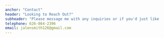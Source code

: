 ```yaml
---
anchor: "Contact"
header: "Looking to Reach Out?"
subheader: "Please message me with any inquiries or if you'd just like to shoot me a simple hello! Appreciate your time and your correspondence.☀️"
telephone: 626-864-2396
email: jalensmith126@gmail.com
---
```

